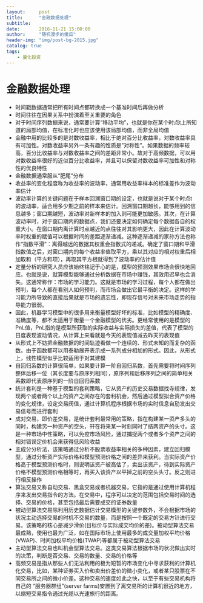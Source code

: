 ```yaml
---
layout:     post
title:      "金融数据处理"
subtitle:
date:       2016-11-21 15:00:00
author:     "随机漫步的傻瓜"
header-img: "img/post-bg-2015.jpg"
catalog: true
tags:
    - 量化投资
---
```


# 金融数据处理

- 时间戳数据通常把所有时间点都转换成一个基准时间后再做分析
- 时间往往在因果关系中扮演着至关重要的角色
- 对于时间序列数据来说，通常要计算“移动平均”，也就是你在某个时点t上所知道的局部均值，在标准化时也应该使用该局部均值，而非全局均值
- 金融中用的比较多的是对数收益率，相比于绝对百分比收益率，对数收益率具有可加性。对数收益率另外一条有趣的性质是”对称性”。如果数据的频率较高，百分比收益率与对数收益率之间的差距非常小。故对于高频数据，可以用对数收益率很好的近似百分比收益率，并且可以保留对数收益率可加性和对称性的优良特性
- 金融数据通常服从“肥尾”分布
- 收益率的变化程度称为收益率的波动率，通常用收益率样本的标准差作为波动率估计
- 波动率计算的关键问题在于样本回溯窗口期的设定，也就是说对于某个时点t的波动率，适合用多少期之前的样本来估计。回溯窗口期越长，能够用到的信息越多；窗口期越短，波动率对新样本的加入则可能更加敏感。其次，在计算波动率时，对于窗口期内的数据点，我们还要决定如何确定每个数据各自的权重大小。在窗口期内离计算时点越近的点往往对其影响更大，因此在计算波动率时权重的赋值可以根据时间的差距逐渐递减。这种逐渐递减的家孙方法也称作“指数平滑”：离得越远的数据其权重会指数式的递减。确定了窗口期和平滑指数值之后，对窗口期内的每个收益率值取平方，乘以其对应的相对权重后相加取和（平方和项），再取其平方根就得到了波动率的估计值
- 定量分析的研究人员应该始终铭记于心的是，模型的预测效果市场会很快地回应。也就是说，就算模型能够通过分析数据在市场中赚钱，其效用迟早也会消失。这通常称作：市场的学习能力。这就是市场的学习过程，每个人都在做出预判，每个人都在看别人如何预判，而市场会做出它最平衡的决定。这样的学习能力所导致的直接后果就是市场的遗忘性，即现存信号对未来市场走势的指导能力很弱。
- 因此，机器学习模型中的很多用来衡量模型好坏的标准，比如模型的精确度、准确度等，都不太适用于衡量一个金融模型的优劣。更经常使用的是模型的PnL值，PnL指的是模型所获取的实际收益与实际损失的差值，代表了模型的日度表现波动情况，从计算上来看就是今天的表现值减去昨天的表现值
- 从形式上不妨把金融数据的时间轨迹看做一个连续的、形式未知的而复杂的函数。由于函数都可以用泰勒展开表示成一系列成分相加的形式。因此，从形式上，线性模型似乎比较适用于对其建模
- 自回归系数的计算很简单，如果要计算一阶自回归系数，首先需要将时间序列整体后移一位（其长度要与原序列相同），原序列和后移序列之间的简单相关系数即代表原序列的一阶自回归系数
- 统计套利是一种基于模型的套利策略，它从资产的历史交易数据找寺规律，发现两个或者两个以上的资产之间存在的套利机会，然后通过模型拟合资产价格的变化规律，设定交易阀值，通过计算机程序根据市场的实时信息自劢发出交易信号而进行套利
- 成对交易，即价差交易，是统计套利最常用的策略，指在构建某一资产多头的同时，构建另一种资产的空头，幵在将来某一时刻同时了结两资产的头寸。这是一种市场中性策略，可以免疫市场风险，通过捕捉两个或者多个资产之间的相对错误定价机会来获得低风险收益
- 主成分分析法，该策略通过分析不股票收益率相关的多种因素，建立回归模型，通过分析资产实际价格和模型预测价格之间的差异来获利。当实际资产价格高于模型预测价格时，则说明该资产被高估了，卖出该资产，待到实际资产价格不模型预测价格相等时，再买入该资产以平掉之前的空头头寸。反之则进行相反操作
- 算法交易又称自动交易、黑盒交易或者机器交易，它指的是通过使用计算机程序来发出交易指令的方法。在交易中，程序可以决定的范围包括交易时间的选择、交易的价格，甚至包括最后需要成交的证券数量
- 被动型算法交易除利用历史数据估计交易模型的关键参数外，不会根据市场的状况主动选择交易的时机不交易的数量，而是按照一个既定的交易方针进行交易。该策略的核心是减少滑价(目标价与实际成交均价的差)。被动型算法交易最成熟，使用也最为广泛，如在国际市场上使用最多的成交量加权平均价格(VWAP)、时间加权平均价格(TWAP)等都属于被动型算法交易
- 主动型算法交易也叫机会型算法交易。这类交易算法根据市场的状况做出实时的决策，判断是否交易、交易的数量、交易的价格等
- 高频交易是指从那些人们无法利用的极为短暂的市场变化中寻求获利的计算机化交易，比如，某种证券买入价和卖出价差价的微小变化，或者某只股票在不同交易所之间的微小价差。这种交易的速度如此之快，以至于有些交易机构将自己的 “服务器群组”(server farms)安置到了离交易所的计算机很近的地方，以缩短交易指令通过光缆以光速旅行的距离。
